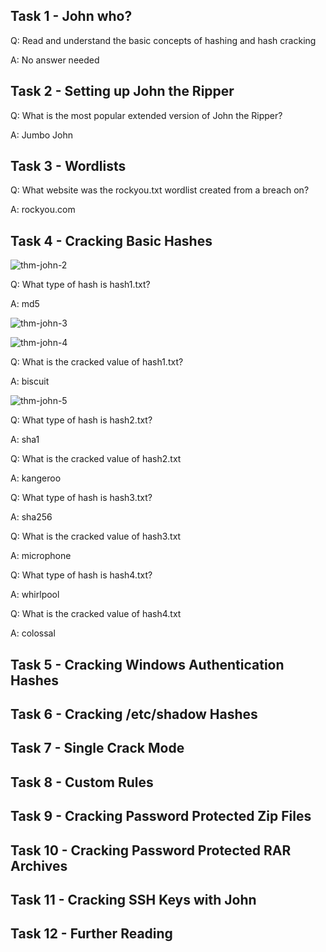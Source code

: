 

## Task 1 - John who?

Q: Read and understand the basic concepts of hashing and hash cracking

A: No answer needed


## Task 2 - Setting up John the Ripper

Q: What is the most popular extended version of John the Ripper?

A: Jumbo John

## Task 3 - Wordlists

Q: What website was the rockyou.txt wordlist created from a breach on?

A: rockyou.com


## Task 4 - Cracking Basic Hashes


![thm-john-2](https://github.com/user-attachments/assets/c4f84ebd-84a5-44e6-a33d-7111324152e0)

Q: What type of hash is hash1.txt?

A: md5

![thm-john-3](https://github.com/user-attachments/assets/520d11cc-ca2e-47a3-add6-149b8fca821e)



![thm-john-4](https://github.com/user-attachments/assets/c772d09f-1580-423b-bbbd-e2763797d812)


Q: What is the cracked value of hash1.txt?

A: biscuit


 ![thm-john-5](https://github.com/user-attachments/assets/dac623fc-4c05-47c4-a84e-db78d7aa2938)

Q: What type of hash is hash2.txt?

A: sha1
 
Q: What is the cracked value of hash2.txt

A: kangeroo
 
Q: What type of hash is hash3.txt?

A: sha256
 
Q: What is the cracked value of hash3.txt

A: microphone
 
Q: What type of hash is hash4.txt?

A: whirlpool 
 
Q: What is the cracked value of hash4.txt

A: colossal



## Task 5 - Cracking Windows Authentication Hashes

## Task 6 - Cracking /etc/shadow Hashes

## Task 7  - Single Crack Mode

## Task 8 - Custom Rules

## Task 9 - Cracking Password Protected Zip Files

## Task 10 - Cracking Password Protected RAR Archives

## Task 11 - Cracking SSH Keys with John

## Task 12 - Further Reading
